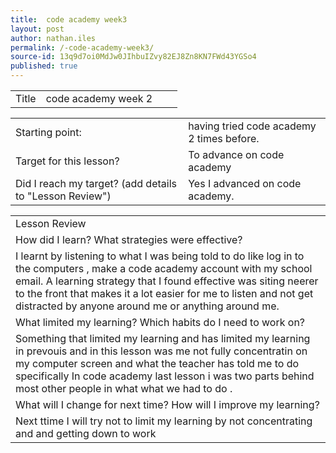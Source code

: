 ```yaml
---
title:  code academy week3
layout: post
author: nathan.iles
permalink: /-code-academy-week3/
source-id: 13q9d7oi0MdJw0JIhbuIZvy82EJ8Zn8KN7FWd43YGSo4
published: true
---
```

<table>
  <tr>
    <td>Title</td>
    <td>code academy week 2</td>
    <td></td>
    <td></td>
  </tr>
</table>


<table>
  <tr>
    <td>Starting point:</td>
    <td>having tried code academy 2 times before.</td>
  </tr>
  <tr>
    <td>Target for this lesson?</td>
    <td>To advance on code academy</td>
  </tr>
  <tr>
    <td>Did I reach my target? 
(add details to "Lesson Review")</td>
    <td>Yes I advanced on code academy.</td>
  </tr>
</table>


<table>
  <tr>
    <td>Lesson Review</td>
  </tr>
  <tr>
    <td>How did I learn? What strategies were effective? </td>
  </tr>
  <tr>
    <td> I learnt by listening to what I was being told to do like log in to the computers , make a code academy account with my school email. A learning strategy that I found effective was siting neerer to the front that makes it a lot easier for me to listen  and not get distracted by anyone around me or anything around me. </td>
  </tr>
  <tr>
    <td>What limited my learning? Which habits do I need to work on? </td>
  </tr>
  <tr>
    <td>Something that limited my learning and has limited my learning in prevouis and in this lesson was me not fully concentratin on my computer screen and what the teacher has told me to do specifically In code academy  last lesson i was two parts behind most other people in what what we had to do .</td>
  </tr>
  <tr>
    <td>What will I change for next time? How will I improve my learning?</td>
  </tr>
  <tr>
    <td>Next ttime I will try not to limit my learning by not concentrating and and getting down to work</td>
  </tr>
</table>


